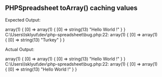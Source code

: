## PHPSpreadsheet toArray() caching values

Expected Output:

array(1) {
  [0] =>
  array(1) {
    [0] =>
    string(13) "Hello World !"
  }
}
C:\Users\lsklyut\dev\php-spreadsheet\bug.php:22:
array(1) {
  [0] =>
  array(1) {
    [0] =>
    string(13) "Turkey"
  }
}

Actual Output:

array(1) {
  [0] =>
  array(1) {
    [0] =>
    string(13) "Hello World !"
  }
}
C:\Users\lsklyut\dev\php-spreadsheet\bug.php:22:
array(1) {
  [0] =>
  array(1) {
    [0] =>
    string(13) "Hello World !"
  }
}